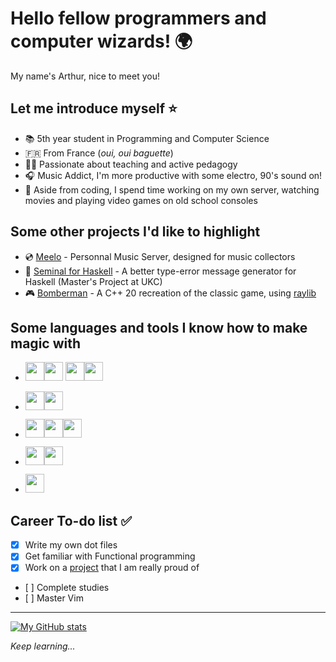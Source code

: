 # Hello fellow programmers and computer wizards! :earth_africa:

My name's Arthur, nice to meet you!

## Let me introduce myself :star:

- :books: 5th year student in Programming and Computer Science
- :fr: From France (*oui, oui baguette*)
- :teacher: Passionate about teaching and active pedagogy
- :headphones: Music Addict, I'm more productive with some electro, 90's sound on!
- :cherry_blossom: Aside from coding, I spend time working on my own server, watching movies and playing video games on old school consoles

## Some other projects I'd like to highlight

- :cd: [Meelo](https://github.com/Arthi-chaud/Meelo) - Personnal Music Server, designed for music collectors
- 🔧 [Seminal for Haskell](https://github/Arthi-chaud/seminal-haskell) - A better type-error message generator for Haskell (Master's Project at UKC)
- :video_game: [Bomberman](https://github.com/AnonymusRaccoon/Bomberman) - A C++ 20 recreation of the classic game, using [raylib](https://github.com/raysan5/raylib)

## Some languages and tools I know how to make magic with

- <img src="https://cdn.jsdelivr.net/gh/devicons/devicon/icons/c/c-original.svg" height="30px"/><img src="https://cdn.jsdelivr.net/gh/devicons/devicon/icons/cplusplus/cplusplus-original.svg" height="30px"/>
<img src="https://cdn.jsdelivr.net/gh/devicons/devicon/icons/python/python-original.svg" height="30px"/><img src="https://cdn.jsdelivr.net/gh/devicons/devicon/icons/haskell/haskell-original.svg" height="30px"/>

- <img src="https://cdn.jsdelivr.net/gh/devicons/devicon/icons/react/react-original.svg" height="30px"/><img src="https://cdn.jsdelivr.net/gh/devicons/devicon/icons/flutter/flutter-original.svg" height="30px"/>

- <img src="https://cdn.jsdelivr.net/gh/devicons/devicon/icons/typescript/typescript-original.svg" height="30px"/><img src="https://cdn.jsdelivr.net/gh/devicons/devicon/icons/nestjs/nestjs-plain.svg" height="30px"/><img src="https://cdn.jsdelivr.net/gh/devicons/devicon/icons/nextjs/nextjs-original.svg" height="30px"/>

- <img src="https://cdn.jsdelivr.net/gh/devicons/devicon/icons/markdown/markdown-original.svg" height="30px"/><img src="https://cdn.jsdelivr.net/gh/devicons/devicon/icons/latex/latex-original.svg" height="30px"/>

- <img src="https://cdn.jsdelivr.net/gh/devicons/devicon/icons/docker/docker-original.svg" height="30px"/>

## Career To-do list :white_check_mark: 

- [x] Write my own dot files
- [x] Get familiar with Functional programming
- [x] Work on a [project](https://github.com/Arthi-chaud/Meelo) that I am really proud of
- [ ] Complete studies
- [ ] Master Vim

---

[![My GitHub stats](https://github-readme-stats.vercel.app/api?username=Arthi-chaud&theme=darcula)](https://github.com/anuraghazra/github-readme-stats)

*Keep learning...*
